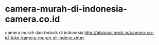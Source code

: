 camera-murah-di-indonesia-camera.co.id
======================================

camera murah dan terbaik di indonesia http://abzcool.heck.in/camera-co-id-toko-kamera-murah-di-indone.xhtml
